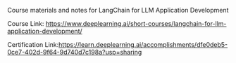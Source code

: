 Course materials and notes for LangChain for LLM Application Development

Course Link: https://www.deeplearning.ai/short-courses/langchain-for-llm-application-development/

Certification Link:https://learn.deeplearning.ai/accomplishments/dfe0deb5-0ce7-402d-9f64-9d740d7c198a?usp=sharing
